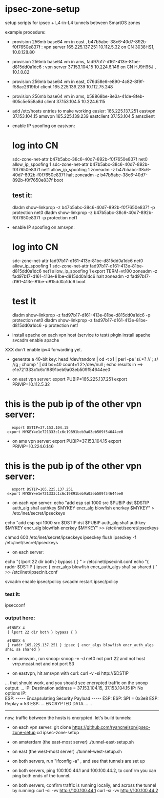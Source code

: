 ipsec-zone-setup
================

setup scripts for ipsec + L4-in-L4 tunnels between SmartOS zones



example procedure:

- provision 256mb base64 vm in east , b47b5abc-38c6-40d7-892b-f0f7650e837f :
     vpn server
     165.225.137.251    10.112.5.32
     on CN 3038HS1, 10.0.128.80


- provision 256mb base64 vm in ams, fad97b17-d161-413e-81be-d815dd0a1dc6 :
     vpn server
     37.153.104.15      10.224.6.146 
     on CN HJ9H95J , 10.1.0.82


- provision 256mb base64 vm in east, 076d58e6-e890-4c82-8f9f-f58ac2619fbf
     client
     165.225.139.239      10.112.75.248

- provision 256mb base64 vm in ams, b58868be-8e3a-41de-8feb-605c5e558a8d
     client
     37.153.104.5 10.224.6.115 

- add /etc/hosts entries to make working easier:
165.225.137.251 eastvpn
37.153.104.15      amsvpn
165.225.139.239 eastclient
37.153.104.5      amsclient

- enable IP spoofing on eastvpn:
     # log into CN
    sdc-zone-net-attr  b47b5abc-38c6-40d7-892b-f0f7650e837f net0 allow_ip_spoofing 1
    sdc-zone-net-attr  b47b5abc-38c6-40d7-892b-f0f7650e837f net1 allow_ip_spoofing 1
    zoneadm -z b47b5abc-38c6-40d7-892b-f0f7650e837f halt
    zoneadm -z b47b5abc-38c6-40d7-892b-f0f7650e837f boot
     ## test it:
    dladm show-linkprop -z b47b5abc-38c6-40d7-892b-f0f7650e837f -p protection net0
    dladm show-linkprop -z b47b5abc-38c6-40d7-892b-f0f7650e837f -p protection net1

- enable IP spoofing on amsvpn:
     # log into CN
    sdc-zone-net-attr fad97b17-d161-413e-81be-d815dd0a1dc6 net0 allow_ip_spoofing 1
    sdc-zone-net-attr fad97b17-d161-413e-81be-d815dd0a1dc6 net1 allow_ip_spoofing 1
    export TERM=vt100
    zoneadm -z fad97b17-d161-413e-81be-d815dd0a1dc6 halt
    zoneadm -z fad97b17-d161-413e-81be-d815dd0a1dc6 boot
     # test it
    dladm show-linkprop -z fad97b17-d161-413e-81be-d815dd0a1dc6 -p protection net0
   dladm show-linkprop -z fad97b17-d161-413e-81be-d815dd0a1dc6 -p protection net1

- install apache on each vpn host (service to test)
     pkgin install apache
     svcadm enable apache

XXX don't enable ipv4 forwarding yet.

- generate a 40-bit key:
     head /dev/random | od -t x1 | perl -pe 's/.*? // ; s/ //g ; chomp ' | dd bs=40 count=1 2>/dev/null ; echo
     results in  ==>   e1e721333c1c6c19891beb9a03eb509f54644ee0

- on east vpn server:
     export PUBIP=165.225.137.251
     export PRIVIP=10.112.5.32
# this is the pub ip of the other vpn server:
       export DSTIP=37.153.104.15   
     export MYKEY=e1e721333c1c6c19891beb9a03eb509f54644ee0


- on ams vpn server:
     export PUBIP=37.153.104.15
     export PRIVIP=10.224.6.146 
   
# this is the pub ip of the other vpn server:  
       export DSTIP=165.225.137.251
     export MYKEY=e1e721333c1c6c19891beb9a03eb509f54644ee0


- on each vpn server:
echo "add esp spi 1000 src $PUBIP  dst $DSTIP auth_alg sha1 authkey $MYKEY encr_alg blowfish encrkey $MYKEY" > /etc/inet/secret/ipseckeys

echo "add esp spi 1000 src $DSTIP  dst $PUBIP auth_alg sha1 authkey $MYKEY encr_alg blowfish encrkey $MYKEY" >> /etc/inet/secret/ipseckeys

chmod 600 /etc/inet/secret/ipseckeys 
ipseckey flush
ipseckey -f /etc/inet/secret/ipseckeys


- on each server:

 echo "{ lport 22 dir both } bypass { } " > /etc/inet/ipsecinit.conf
 echo "{ raddr $DSTIP } ipsec { encr_algs blowfish encr_auth_algs sha1 sa shared } " >> /etc/inet/ipsecinit.conf

svcadm enable ipsec/policy
svcadm restart ipsec/policy

### test it:
ipsecconf

### output here:
     #INDEX 4
     { lport 22 dir both } bypass { }

     #INDEX 6
     { raddr 165.225.137.251 } ipsec { encr_algs blowfish encr_auth_algs sha1 sa shared }

- on amsvpn , run snoop:
snoop -v -d net0 not port 22 and not host vrrp.mcast.net and not port 53

- on eastvpn, hit amsvpn with curl:
curl -v -si http://$DSTIP

... that should work, and you should see encrypted traffic on the snoop output:
...
IP:   Destination address = 37.153.104.15, 37.153.104.15
IP:   No options
IP:  
ESP:  ----- Encapsulating Security Payload -----
ESP: 
ESP:  SPI = 0x3e8
ESP:  Replay = 53
ESP:     ....ENCRYPTED DATA....
..

------
now, traffic between the hosts is encrypted.  let's build tunnels:

- on each vpn server:
git clone https://github.com/ryancnelson/ipsec-zone-setup
cd ipsec-zone-setup

- on amsterdam (the east-most server)
./tunnel-east-setup.sh

- on east (the west-most server)
./tunnel-west-setup.sh

- on both servers, run "ifconfig -a" , and see that tunnels are set up 
- on both servers, ping 100.100.44.1 and 100.100.44.2, to confirm you can ping both ends of the tunnel.
- on both servers, confirm traffic is running locally, and across the tunnel by running:
      curl -si -vv http://100.100.44.1
      curl -si -vv http://100.100.44.2



